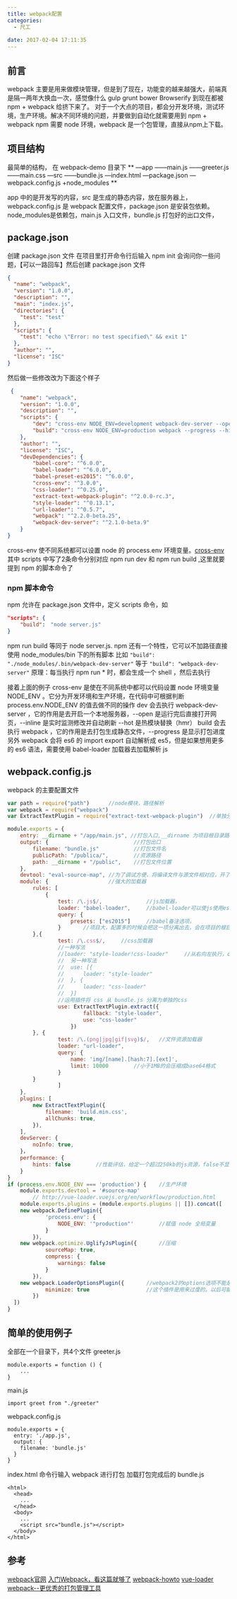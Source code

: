 ```yaml
---
title: webpack配置
categories:
  - 尺工
 
date: 2017-02-04 17:11:35
---
```

<p></p>
<!-- more -->

## 前言
webpack 主要是用来做模块管理，但是到了现在，功能变的越来越强大，前端真是隔一两年大换血一次，感觉像什么 gulp grunt bower Browserify 到现在都被 npm + webpack 给挤下来了。
对于一个大点的项目，都会分开发环境，测试环境，生产环境。解决不同环境的问题，并要做到自动化就需要用到 npm + webpack
npm 需要 node 环境，webpack 是一个包管理，直接从npm上下载。

## 项目结构
最简单的结构，
在 webpack-demo 目录下
**
—app
——main.js
——greeter.js
——main.css
—src
——bundle.js
—index.html
—package.json
—webpack.config.js
+node_modules
**

app 中的是开发写的内容，src 是生成的静态内容，放在服务器上，webpack.config.js 是 webpack 配置文件，package.json 是安装包依赖。node_modules是依赖包，main.js 入口文件，bundle.js 打包好的出口文件，
## package.json
创建 package.json 文件
在项目里打开命令行后输入 npm init 会询问你一些问题，【可以一路回车】然后创建 package.json 文件
```json
{
  "name": "webpack",
  "version": "1.0.0",
  "description": "",
  "main": "index.js",
  "directories": {
    "test": "test"
  },
  "scripts": {
    "test": "echo \"Error: no test specified\" && exit 1"
  },
  "author": "",
  "license": "ISC"
}

```
 然后做一些修改改为下面这个样子
```json
 {
	"name": "webpack",
	"version": "1.0.0",
	"description": "",
	"scripts": {
		"dev": "cross-env NODE_ENV=development webpack-dev-server --open --inline --hot",
		"build": "cross-env NODE_ENV=production webpack --progress --hide-modules"
	},
	"author": "",
	"license": "ISC",
	"devDependencies": {
		"babel-core": "^6.0.0",
		"babel-loader": "^6.0.0",
		"babel-preset-es2015": "^6.0.0",
		"cross-env": "^3.0.0",
		"css-loader": "^0.25.0",
		"extract-text-webpack-plugin": "^2.0.0-rc.3",
		"style-loader": "^0.13.1",
		"url-loader": "^0.5.7",
		"webpack": "^2.2.0-beta.25",
		"webpack-dev-server": "^2.1.0-beta.9"
	}
}
```
cross-env 使不同系统都可以设置 node 的 process.env 环境变量。[cross-env](http://npm.taobao.org/package/cross-env)
其中 scripts 中写了2条命令分别对应 npm run dev 和 npm run build ,这里就要提到 npm 的脚本命令了
### npm 脚本命令
npm 允许在 package.json 文件中，定义 scripts 命令，如
```json
"scripts": {
	"build":　"node server.js"
}
```
npm run build 等同于 node server.js.
npm 还有一个特性，它可以不加路径直接使用 node_modules/bin 下的所有脚本
比如 `"build": "./node_modules/.bin/webpack-dev-server"` 等于 `"build": "webpack-dev-server"`
原理：每当执行 npm run * 时，都会生成一个 shell ，然后去执行

接着上面的例子
cross-env 是使在不同系统中都可以代码设置 node 环境变量 NODE_ENV 。它分为开发环境和生产环境，在代码中可根据判断 process.env.NODE_ENV 的值去做不同的操作
dev 会去执行 webpack-dev-server ，它的作用是去开启一个本地服务器，--open 是运行完后直接打开网页，--inline 是实时监测修改并自动刷新 --hot 是热模块替换（hmr）
build 会去执行 webpack ，它的作用是去打包生成静态文件，--progress 是显示打包进度
另外 webpack 会将 es6 的 import export 自动解析成 es5，但是如果想用更多的 es6 语法，需要使用 babel-loader 加载器去加载解析 js
## webpack.config.js
webpack 的主要配置文件
```js
var path = require("path")		//node模块，路径解析
var webpack = require("webpack")	
var ExtractTextPlugin = require("extract-text-webpack-plugin")	//单独分离出css，需安装

module.exports = {
	entry: __dirname + "/app/main.js", //打包入口,__dirname 为项目根目录路径
	output: {							//打包出口
		filename: "bundle.js"			//打包文件名
		publicPath: "/publica/",		//资源路径
		path: __dirname + "/public",	//打包文件位置
	},
	devtool: "eval-source-map", //为了调试方便，将编译文件与源文件相对应，开了之后文件会变成几MB，只在开发中使用
	module: {					//强大的加载器
		rules: [
			{
				test: /\.js$/,				//js加载器，
				loader: "babel-loader",		//babel-loader可以使js使用es6，等新特性
				query: {
					presets: ["es2015"]		//babel备注选项。
				}		//项目大，配置多的时候会把这一项分离出去，会在项目的根目录中多出一个 .babelrc 文件
		},{
				test: /\.css$/,		//css加载器
				//一种写法
				//loader: "style-loader!css-loader" 	//从右向左执行，css-loader遍历css文件，style-loader生成style标签
				//	另一种写法		
				//	use: [{
				//		loader: "style-loader"
				//	}, {
				//		loader: "css-loader"
				//	}]
				//运用插件将 css 从 bundle.js 分离为单独的css
				use: ExtractTextPlugin.extract({
						fallback: "style-loader",
						use: "css-loader"
					})
		}, {
				test: /\.(png|jpg|gif|svg)$/,	//文件资源加载器
				loader: "url-loader",
				query: {
					name: 'img/[name].[hash:7].[ext]',
					limit: 10000		//小于1MB的会压缩成base64格式
				}
		}
				]
	},
	plugins: [
		new ExtractTextPlugin({
			filename: 'build.min.css',
			allChunks: true,
		}), 
	],
	devServer: {
		noInfo: true,
	}，
	performance: {
		hints: false		//性能评估，给定一个超过250kb的js资源，false不显示，waring给出警告，error给出报错
	}
}
if (process.env.NODE_ENV === 'production') {	//生产环境
	module.exports.devtool = '#source-map'
		// http://vue-loader.vuejs.org/en/workflow/production.html
	module.exports.plugins = (module.exports.plugins || []).concat([
    new webpack.DefinePlugin({
			'process.env': {
				NODE_ENV: '"production"'		//赋值 node 全局变量
			}
		}),
    new webpack.optimize.UglifyJsPlugin({		//压缩
			sourceMap: true,
			compress: {
				warnings: false
			}
		}),
    new webpack.LoaderOptionsPlugin({		//webpack2的options选项不能是全局/共享的（比如之前说到的 .babelrc）
			minimize: true					//这个插件是用来过度的。以后可能会去掉
		})
  ])
}
```
## 简单的使用例子
全部在一个目录下，共4个文件
greeter.js
```
module.exports = function () {
	...
}
```
main.js
```
import greet from "./greeter"
```
webpack.config.js
```
module.exports = {
  entry: './app.js',
  output: {
    filename: 'bundle.js'
  }
}
```
index.html 
命令行输入 webpack 进行打包
加载打包完成后的 bundle.js 
```
<html>
  <head>
    ...
  </head>
  <body>
    ...
    <script src="bundle.js"></script>
  </body>
</html>
```

## 参考
[webpack官网](https://webpack.js.org/)
[入门Webpack，看这篇就够了](http://blog.csdn.net/kun5706947/article/details/52596766)
[webpack-howto](https://github.com/petehunt/webpack-howto)
[vue-loader](http://vue-loader.vuejs.org/en/)
[webpack--更优秀的打包管理工具](http://jixianqianduan.com/frontend-build/2015/04/01/webpack-tool.html)




